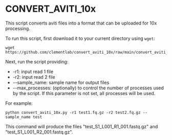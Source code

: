 # CONVERT_AVITI_10x

This script converts aviti files into a format that can be uploaded for 10x processing.

To run this script, first download it to your current directory using `wget`:

```
wget https://github.com/clementlab/convert_aviti_10x/raw/main/convert_aviti_10x.py
```

Next, run the script providing:
- -r1: input read 1 file
- -r2: input read 2 file
- --sample_name: sample name for output files
- --max_processes: (optionally) to control the number of processes used by the script. If this parameter is not set, all processes will be used.

For example:

```
python convert_aviti_10x.py -r1 test1.fq.gz -r2 test2.fq.gz --sample_name test
```

This command will produce the files "test_S1_L001_R1_001.fastq.gz" and "test_S1_L001_R2_001.fastq.gz".
